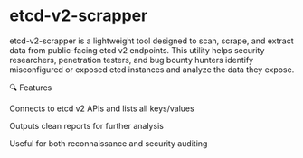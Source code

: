 # etcd-v2-scrapper
etcd-v2-scrapper is a lightweight tool designed to scan, scrape, and extract data from public-facing etcd v2 endpoints. This utility helps security researchers, penetration testers, and bug bounty hunters identify misconfigured or exposed etcd instances and analyze the data they expose.

🔍 Features

Connects to etcd v2 APIs and lists all keys/values

Outputs clean reports for further analysis

Useful for both reconnaissance and security auditing
